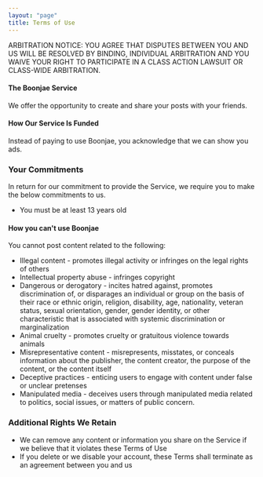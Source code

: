 ```yaml
---
layout: "page"
title: Terms of Use
---
```


ARBITRATION NOTICE: YOU AGREE THAT DISPUTES BETWEEN YOU AND US WILL BE RESOLVED BY BINDING, INDIVIDUAL ARBITRATION AND YOU WAIVE YOUR RIGHT TO PARTICIPATE IN A CLASS ACTION LAWSUIT OR CLASS-WIDE ARBITRATION.

#### The Boonjae Service
We offer the opportunity to create and share your posts with your friends.


#### How Our Service Is Funded
Instead of paying to use Boonjae, you acknowledge that we can show you ads. 


### Your Commitments

In return for our commitment to provide the Service, we require you to make the below commitments to us.

* You must be at least 13 years old

#### How you can't use Boonjae
You cannot post content related to the following:
* Illegal content - promotes illegal activity or infringes on the legal rights of others
* Intellectual property abuse - infringes copyright
* Dangerous or derogatory - incites hatred against, promotes discrimination of, or disparages an individual or group on the basis of their race or ethnic origin, religion, disability, age, nationality, veteran status, sexual orientation, gender, gender identity, or other characteristic that is associated with systemic discrimination or marginalization
* Animal cruelty - promotes cruelty or gratuitous violence towards animals
* Misrepresentative content - misrepresents, misstates, or conceals information about the publisher, the content creator, the purpose of the content, or the content itself
* Deceptive practices - enticing users to engage with content under false or unclear pretenses
* Manipulated media - deceives users through manipulated media related to politics, social issues, or matters of public concern.


### Additional Rights We Retain
* We can remove any content or information you share on the Service if we believe that it violates these Terms of Use
* If you delete or we disable your account, these Terms shall terminate as an agreement between you and us

